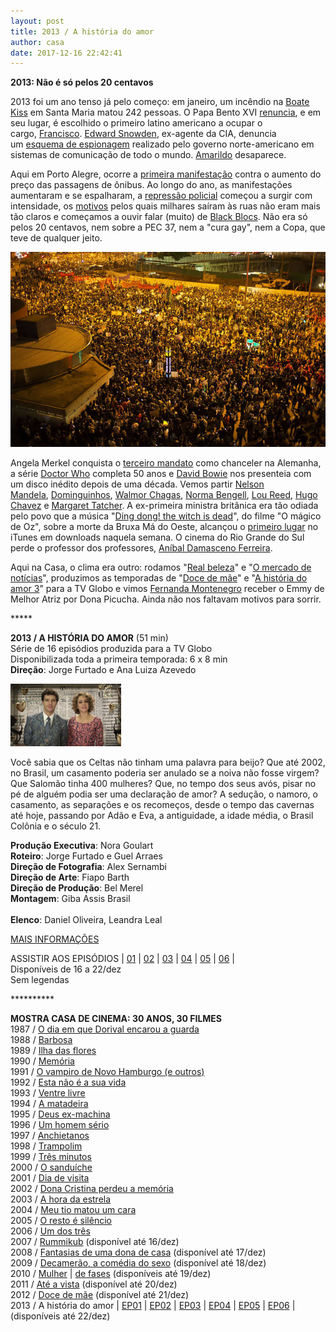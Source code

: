 ```yaml
---
layout: post
title: 2013 / A história do amor
author: casa
date: 2017-12-16 22:42:41
---
```

**2013: Não é só pelos 20 centavos**

2013 foi um ano tenso já pelo começo: em janeiro, um incêndio na [Boate Kiss](https://pt.wikipedia.org/wiki/Inc%C3%AAndio_na_boate_Kiss) em Santa Maria matou 242 pessoas. O Papa Bento XVI [renuncia](http://www.bbc.com/portuguese/noticias/2013/11/131128_analise_por_que_bento_16_renunciou_lgb), e em seu lugar, é escolhido o primeiro latino americano a ocupar o cargo, [Francisco](https://www.terra.com.br/noticias/mundo/europa/renuncia-do-papa/novo-papa-e-o-argentino-jorge-mario-bergoglio-papa-francisco,f60ec547f056d310VgnVCM5000009ccceb0aRCRD.html). [Edward Snowden](https://en.wikipedia.org/wiki/Edward_Snowden), ex-agente da CIA, denuncia um [esquema de espionagem](https://www.theguardian.com/world/2013/jun/23/edward-snowden-nsa-files-timeline) realizado pelo governo norte-americano em sistemas de comunicação de todo o mundo. [Amarildo](http://piaui.folha.uol.com.br/lupa/2017/07/14/caso-amarildo-quatro-anos-depois/) desaparece.

Aqui em Porto Alegre, ocorre a [primeira manifestação](https://pt.wikipedia.org/wiki/Movimento_Passe_Livre) contra o aumento do preço das passagens de ônibus. Ao longo do ano, as manifestações aumentaram e se espalharam, a [repressão policial](https://youtu.be/8jPS-xEtGlM) começou a surgir com intensidade, os [motivos](http://intervozes.org.br/publicacoes/vozes-silenciadas-midia-e-protestos-as-manifestacoes-de-junho-de-2013-nos-jornais-o-estado-de-s-paulo-folha-de-s-paulo-e-o-globo-cobriram-as-manifestacoes-de-junho/) pelos quais milhares saíram às ruas não eram mais tão claros e começamos a ouvir falar (muito) de [Black Blocs](https://brasil.elpais.com/brasil/2016/09/12/opinion/1473693538_681813.html). Não era só pelos 20 centavos, nem sobre a PEC 37, nem a "cura gay", nem a Copa, que teve de qualquer jeito.

![](/uploads/tarifa2.jpg)

Angela Merkel conquista o [terceiro mandato](https://pt.wikipedia.org/wiki/Elei%C3%A7%C3%A3o_federal_na_Alemanha_em_2013) como chanceler na Alemanha, a série [Doctor Who](https://www.youtube.com/watch?v=eGmaWjFQxf4) completa 50 anos e [David Bowie](https://www.youtube.com/watch?v=QWtsV50_-p4) nos presenteia com um disco inédito depois de uma década. Vemos partir [Nelson Mandela](https://www.youtube.com/watch?v=Ignl0MnQNn8), [Dominguinhos](https://www.youtube.com/watch?v=LV09kQlGxHU), [Walmor Chagas](https://www.youtube.com/watch?v=bIE1R0mPZXo), [Norma Bengell](https://www.youtube.com/watch?v=e6WzSXz4a50), [Lou Reed](https://www.youtube.com/watch?v=LrMLt9bMd_I), [Hugo Chavez](https://www.youtube.com/watch?v=v9IeQkuNG9g) e [Margaret Tatcher](http://g1.globo.com/mundo/noticia/2013/04/britanicos-comemoram-nas-ruas-morte-de-margaret-thatcher.html). A ex-primeira ministra britânica era tão odiada pelo povo que a música "[Ding dong! the witch is dead](https://www.youtube.com/watch?v=PHQLQ1Rc_Js)", do filme "O mágico de Oz", sobre a morte da Bruxa Má do Oeste, alcançou o [primeiro lugar](https://www.huffingtonpost.com/2013/04/09/ding-dong-the-witch-is-dead-margaret-thatcher_n_3047721.html) no iTunes em downloads naquela semana. O cinema do Rio Grande do Sul perde o professor dos professores, [Aníbal Damasceno Ferreira](https://www.coletiva.net/comunicacao/morreu-o-cineasta-e-jornalista-anibal-damasceno-ferreira,141872.jhtml).

Aqui na Casa, o clima era outro: rodamos "[Real beleza](https://www.casacinepoa.com.br/filmes/real-beleza/)" e "[O mercado de notícias](https://www.casacinepoa.com.br/filmes/o-mercado-de-not%C3%ADcias/)", produzimos as temporadas de "[Doce de mãe](https://www.casacinepoa.com.br/filmes/doce-de-m%C3%A3e/)" e "[A história do amor 3](https://www.casacinepoa.com.br/filmes/a-hist%C3%B3ria-do-amor/)" para a TV Globo e vimos [Fernanda Montenegro](http://g1.globo.com/pop-arte/noticia/2013/11/fernanda-montenegro-leva-emmy-e-agradece-diretores-de-doce-de-mae.html) receber o Emmy de Melhor Atriz por Dona Picucha. Ainda não nos faltavam motivos para sorrir.

\*\*\*\**

**2013 / A HISTÓRIA DO AMOR** (51 min)\
Série de 16 episódios produzida para a TV Globo\
Disponibilizada toda a primeira temporada: 6 x 8 min\
**Direção**: Jorge Furtado e Ana Luiza Azevedo

![](/uploads/hda01-im.jpg)

Você sabia que os Celtas não tinham uma palavra para beijo? Que até 2002, no Brasil, um casamento poderia ser anulado se a noiva não fosse virgem? Que Salomão tinha 400 mulheres? Que, no tempo dos seus avós, pisar no pé de alguém podia ser uma declaração de amor? A sedução, o namoro, o casamento, as separações e os recomeços, desde o tempo das cavernas até hoje, passando por Adão e Eva, a antiguidade, a idade média, o Brasil Colônia e o século 21.

**Produção Executiva**: Nora Goulart\
**Roteiro**: Jorge Furtado e Guel Arraes\
**Direção de Fotografia**: Alex Sernambi\
**Direção de Arte**: Fiapo Barth\
**Direção de Produção**: Bel Merel\
**Montagem**: Giba Assis Brasil\
 \
**Elenco**: Daniel Oliveira, Leandra Leal

[MAIS INFORMAÇÕES](https://www.casacinepoa.com.br/filmes/a-hist%C3%B3ria-do-amor/)

A﻿SSISTIR AOS EPISÓDIOS | [01](https://vimeo.com/243376189) | [02](https://vimeo.com/243219181) | [03](https://vimeo.com/243220467) | [04](https://vimeo.com/243221957) | [05](https://vimeo.com/243378182) | [06](https://vimeo.com/243224024) | \
Disponíveis de 16 a 22/dez\
Sem legendas

\*\*\*\*\*\*\*\*\*\*

**MOSTRA CASA DE CINEMA: 30 ANOS, 30 FILMES**\
1987 / [O dia em que Dorival encarou a guarda](https://www.casacinepoa.com.br/blog/2017-11-20-1986-87-o-dia-em-que-dorival-encarou-a-guarda/)\
1988 / [Barbosa](https://www.casacinepoa.com.br/blog/2017-11-21-1988-barbosa/)[](http://www.casacinepoa.com.br/o-blog/casa-30-anos/1988-barbosa)\
1989 / [Ilha das flores](https://www.casacinepoa.com.br/blog/2017-11-22-1989-ilha-das-flores/)\
1990 / [Memória](https://www.casacinepoa.com.br/blog/2017-11-23-1990-mem%C3%B3ria/)\
1991 / [O vampiro de Novo Hamburgo (e outros)](https://www.casacinepoa.com.br/blog/2017-11-24-1991-o-vampiro-de-novo-hamburgo-e-outros/)\
1992 / [Esta não é a sua vida](https://www.casacinepoa.com.br/blog/2017-11-25-1992-esta-n%C3%A3o-%C3%A9-a-sua-vida/)\
1993 / [Ventre livre](https://www.casacinepoa.com.br/blog/2017-11-26-1993-ventre-livre/)\
1994 / [A matadeira](https://www.casacinepoa.com.br/blog/2017-11-27-1994-a-matadeira/)\
1995 / [Deus ex-machina](https://www.casacinepoa.com.br/blog/2017-11-28-1995-deus-ex-machina/)\
1996 / [Um homem sério](https://www.casacinepoa.com.br/blog/2017-11-29-1996-um-homem-s%C3%A9rio/)\
1997 / [Anchietanos](https://www.casacinepoa.com.br/blog/2017-11-30-1997-anchietanos/)\
1998 / [Trampolim](https://www.casacinepoa.com.br/blog/2017-12-01-1998-trampolim/)\
1999 / [Três minutos](https://www.casacinepoa.com.br/blog/2017-12-02-1999-tr%C3%AAs-minutos/)\
2000 / [O sanduíche](https://www.casacinepoa.com.br/blog/2017-12-03-2000-o-sandu%C3%ADche/)\
2001 / [Dia de visita](https://www.casacinepoa.com.br/blog/2017-12-04-2001-dia-de-visita/)\
2002 / [Dona Cristina perdeu a memória](https://www.casacinepoa.com.br/blog/2017-12-05-2002-dona-cristina-perdeu-a-mem%C3%B3ria/)\
2003 / [A hora da estrela](https://www.casacinepoa.com.br/blog/2017-12-06-2003-a-hora-da-estrela/)\
2004 / [Meu tio matou um cara](https://www.casacinepoa.com.br/blog/2017-12-07-2004-meu-tio-matou-um-cara/)\
2005 / [O resto é silêncio](https://www.casacinepoa.com.br/blog/2017-12-08-2005-o-resto-%C3%A9-sil%C3%AAncio/)\
2006 / [Um dos três](https://www.casacinepoa.com.br/blog/2017-12-09-2006-um-dos-tr%C3%AAs/)\
2007 / [Rummikub](https://vimeo.com/240533542) (disponível até 16/dez)\
2008 / [Fantasias de uma dona de casa](https://vimeo.com/240855811) (disponível até 17/dez)\
2009 / [Decamerão, a comédia do sexo](https://vimeo.com/242297960) (disponível até 18/dez)\
2010 / [Mulher](https://vimeo.com/243208959) | [de fases](https://vimeo.com/244361035) (disponíveis até 19/dez)\
2011 / [Até a vista](https://vimeo.com/243215363) (disponível até 20/dez)\
2012 / [Doce de mãe](https://vimeo.com/239012014) (disponível até 21/dez)\
2013 / A história do amor | [EP01](https://vimeo.com/243376189) | [EP02](https://vimeo.com/243219181) | [EP03](https://vimeo.com/243220467) | [EP04](https://vimeo.com/243221957) | [EP05](https://vimeo.com/243378182) | [EP06](https://vimeo.com/243224024) | (disponíveis até 22/dez)